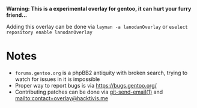 **Warning: This is a experimental overlay for gentoo, it can hurt your furry friend…**

Adding this overlay can be done via `layman -a lanodanOverlay` or `eselect repository enable lanodanOverlay`

# Notes
- `forums.gentoo.org` is a phpBB2 antiquity with broken search, trying to watch for issues in it is impossible
- Proper way to report bugs is via <https://bugs.gentoo.org/>
- Contributing patches can be done via [git-send-email(1)](https://git-send-email.io/) and <mailto:contact+overlay@hacktivis.me>
